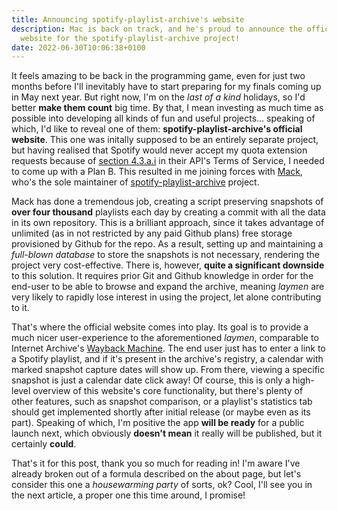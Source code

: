 ```yaml
---
title: Announcing spotify-playlist-archive's website
description: Mac is back on track, and he's proud to announce the official
  website for the spotify-playlist-archive project!
date: 2022-06-30T10:06:38+0100
---
```

It feels amazing to be back in the programming game, even for just two months before I'll inevitably have to start preparing for my finals coming up in May next year. But right now, I'm on the *last of a kind* holidays, so I'd better **make them count** big time. By that, I mean investing as much time as possible into developing all kinds of fun and useful projects... speaking of which, I'd like to reveal one of them: **spotify-playlist-archive's official website**. This one was initally supposed to be an entirely separate project, but having realised that Spotify would never accept my quota extension requests because of [section 4.3.a.i](https://developer.spotify.com/terms/#section-iv-restrictions) in their API's Terms of Service, I needed to come up with a Plan B. This resulted in me joining forces with [Mack](https://github.com/mackorone), who's the sole maintainer of [spotify-playlist-archive](https://github.com/mackorone/spotify-playlist-archive) project.

Mack has done a tremendous job, creating a script preserving snapshots of **over four thousand** playlists each day by creating a commit with all the data in its own repository. This is a brilliant approach, since it takes advantage of unlimited (as in not restricted by any paid Github plans) free storage provisioned by Github for the repo. As a result, setting up and maintaining a *full-blown database* to store the snapshots is not necessary, rendering the project very cost-effective. There is, however, **quite a significant downside** to this solution. It requires prior Git and Github knowledge in order for the end-user to be able to browse and expand the archive, meaning *laymen* are very likely to rapidly lose interest in using the project, let alone contributing to it.

That's where the official website comes into play. Its goal is to provide a much nicer user-experience to the aforementioned *laymen*, comparable to Internet Archive's [Wayback Machine](https://web.archive.org). The end user just has to enter a link to a Spotify playlist, and if it's present in the archive's registry, a calendar with marked snapshot capture dates will show up. From there, viewing a specific snapshot is just a calendar date click away! Of course, this is only a high-level overview of this website's core functionality, but there's plenty of other features, such as snapshot comparison, or a playlist's statistics tab should get implemented shortly after initial release (or maybe even as its part). Speaking of which, I'm positive the app **will be ready** for a public launch next, which obviously **doesn't mean** it really will be published, but it certainly **could**.

That's it for this post, thank you so much for reading in! I'm aware I've already broken out of a formula described on the about page, but let's consider this one a *housewarming party* of sorts, ok? Cool, I'll see you in the next article, a proper one this time around, I promise!